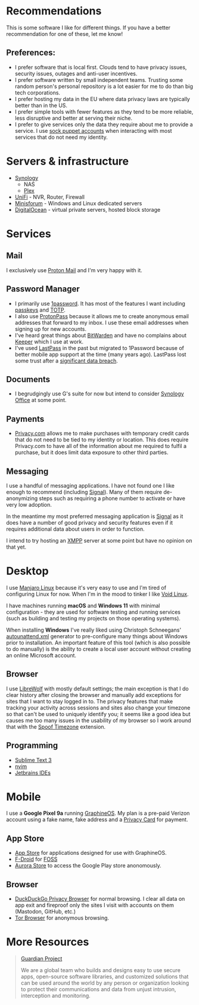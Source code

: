 # Recommendations

This is some software I like for different things. If you have a better recommendation for one of these, let me know!

## Preferences:

* I prefer software that is local first. Clouds tend to have privacy issues, security issues, outages and anti-user incentives.
* I prefer software written by small independent teams. Trusting some random person's personal repository is a lot easier for me to do than big tech corporations.
* I prefer hosting my data in the EU where data privacy laws are typically better than in the US.
* I prefer simple tools with fewer features as they tend to be more reliable, less disruptive and better at serving their niche.
* I prefer to give services only the data they require about me to provide a service. I use [sock puppet accounts](https://kalilinuxtutorials.com/sock-puppets-osint-guide/) when interacting with most services that do not need my identity.

# Servers & infrastructure

* [Synology](https://www.synology.com/en-us)
  * NAS
  * [Plex](https://www.plex.tv/)
* [UniFi](https://ui.com/) - NVR, Router, Firewall
* [Minisforum](https://www.minisforum.com/) - Windows and Linux dedicated servers
* [DigitalOcean](https://www.digitalocean.com/) - virtual private servers, hosted block storage

# Services

## Mail

I exclusively use [Proton Mail](https://proton.me/) and I'm very happy with it.

## Password Manager

* I primarily use [1password](https://1password.com). It has most of the features I want including [passkeys](https://www.passkeys.com/what-are-passkeys) and [TOTP](https://en.wikipedia.org/wiki/Time-based_one-time_password).
* I also use [ProtonPass](https://proton.me/) because it allows me to create anonymous email addresses that forward to my inbox. I use these email addresses when signing up for new accounts.
* I've heard great things about [BitWarden](https://bitwarden.com/) and have no complains about [Keeper](https://www.keepersecurity.com/) which I use at work.
* I've used [LastPass](https://app.lastpass.com/login/) in the past but migrated to 1Password because of better mobile app support at the time (many years ago). LastPass lost some trust after a
[significant data breach](https://support.lastpass.com/s/document-item?bundleId=lastpass&topicId=LastPass/security-bulletin-recommended-actions-for-customers.html&_LANG=enus).

## Documents

* I begrudgingly use G's suite for now but intend to consider [Synology Office](https://kb.synology.com/en-global/DSM/help/Spreadsheet/office_desc?version=7) at some point.

## Payments

* [Privacy.com](https://app.privacy.com/) allows me to make purchases with temporary credit cards that do not need to be tied to my identity or location. This does require Privacy.com to have all of the information about me required to fulfil a purchase, but it does limit data exposure to other third parties.

## Messaging

I use a handful of messaging applications. I have not found one I like enough to recommend (including [Signal](https://signal.org/download/)). Many of them require de-anonymizing steps such as requiring a phone number to activate or have very low adoption.

In the meantime my most preferred messaging application is [Signal](https://signal.org/download/) as it does have a number of good privacy and security features even if it requires additional data about users in order to function.

I intend to try hosting an [XMPP](https://xmpp.org/software/) server at some point but have no opinion on that yet.

# Desktop

I use [Manjaro Linux](https://manjaro.org/) because it's very easy to use and I'm tired of configuring Linux for now. When I'm in the mood to tinker I like [Void Linux](https://voidlinux.org/).

I have machines running **macOS** and **Windows 11** with minimal configuration - they are used for software testing and running services (such as building and testing my projects on those operating systems).

When installing **Windows** I've really liked using Christoph Schneegans' [autounattend.xml](https://schneegans.de/windows/unattend-generator/) generator to pre-configure many things about Windows prior to installation. An important feature of this tool
(which is also possible to do manually) is the ability to create a local user account without creating an online Microsoft account.

## Browser

I use [LibreWolf](https://librewolf.net/) with mostly default settings; the main exception is that I do clear history after closing the browser and manually add exceptions for sites that I want to stay logged in to.
The privacy features that make tracking your activity across sessions and sites also change your timezone so that can't be used to uniquely identify you; it seems like a good idea but causes me too many issues in the
usability of my browser so I work around that with the [Spoof Timezone](https://webextension.org/listing/spoof-timezone.html) extension.

## Programming

* [Sublime Text 3](https://www.sublimetext.com/3)
* [nvim](https://neovim.io/)
* [Jetbrains IDEs](https://www.jetbrains.com/ides/)

# Mobile

I use a **Google Pixel 9a** running [GraphineOS](https://grapheneos.org/). My plan is a pre-paid Verizon account using a fake name, fake address and a [Privacy Card](https://www.privacy.com/) for payment.

## App Store

* [App Store](https://github.com/GrapheneOS/AppStore/releases) for applications designed for use with GraphineOS.
* [F-Droid](https://f-droid.org/) for [FOSS](https://itsfoss.com/what-is-foss/)
* [Aurora Store](https://store.auroraoss.com/) to access the Google Play store anonomously.

## Browser

* [DuckDuckGo Privacy Browser](https://f-droid.org/packages/com.duckduckgo.mobile.android/) for normal browsing. I clear all data on app exit and fireproof only the sites I visit with accounts on them (Mastodon, GitHub, etc.)
* [Tor Browser](https://www.torproject.org/download/#android) for anonymous browsing.

# More Resources

> [Guardian Project](https://guardianproject.info/)
>
> We are a global team who builds and designs easy to use secure apps, open-source software libraries, and customized solutions that can be used around the world by any person or organization looking to protect their communications and data from unjust intrusion, interception and monitoring.
